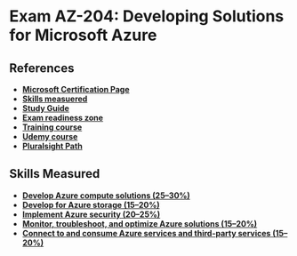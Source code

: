 # Exam AZ-204: Developing Solutions for Microsoft Azure

## References
- **[Microsoft Certification Page](https://learn.microsoft.com/en-us/certifications/exams/az-204/)**
- **[Skills measuered](AZ-204_StudyGuide_ENU_FY23Q3_v2.pdf)**
- **[Study Guide](https://learn.microsoft.com/en-gb/certifications/resources/study-guides/AZ-204)**
- **[Exam readiness zone](https://learn.microsoft.com/en-us/shows/exam-readiness-zone)**
- **[Training course](https://learn.microsoft.com/en-us/training/courses/az-204t00)**
- **[Udemy course](https://www.udemy.com/course/azure-certification-1/)**
- **[Pluralsight Path](https://app.pluralsight.com/paths/certificate/developing-solutions-for-microsoft-azure-az-204)**

## Skills Measured
- **[Develop Azure compute solutions (25–30%)](Compute)**
- **[Develop for Azure storage (15–20%)](Storage)**
- **[Implement Azure security (20–25%)](#)**
- **[Monitor, troubleshoot, and optimize Azure solutions (15–20%)](#)**
- **[Connect to and consume Azure services and third-party services (15–20%)](#)**
